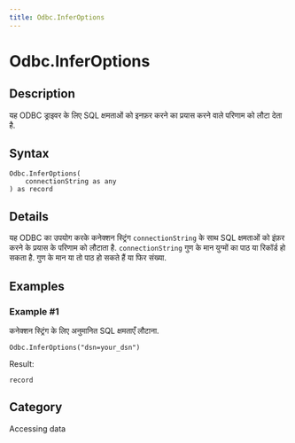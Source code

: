 ```yaml
---
title: Odbc.InferOptions
---
```


# Odbc.InferOptions


## Description

यह ODBC ड्राइवर के लिए SQL क्षमताओं को इनफ़र करने का प्रयास करने वाले परिणाम को लौटा देता है.


## Syntax

```powerquery
Odbc.InferOptions(
    connectionString as any
) as record
```


## Details

यह ODBC का उपयोग करके कनेक्शन स्ट्रिंग <code>connectionString</code> के साथ SQL क्षमताओं को इंफ़र करने के प्रयास के परिणाम को लौटाता है. <code>connectionString</code> गुण के मान युग्मों का पाठ या रिकॉर्ड हो सकता है. गुण के मान या तो पाठ हो सकते हैं या फिर संख्या.


## Examples

### Example #1 
कनेक्शन स्ट्रिंग के लिए अनुमानित SQL क्षमताएँ लौटाना.
```powerquery
Odbc.InferOptions("dsn=your_dsn")
```

Result: 
```powerquery
record
```




## Category
Accessing data
